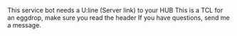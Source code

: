 This service bot needs a U:line (Server link) to your HUB
This is a TCL for an eggdrop, make sure you read the header
If you have questions, send me a message.
